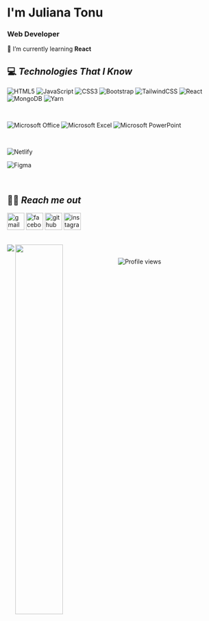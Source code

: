 # I'm **Juliana Tonu**
### Web Developer
🌱 I’m currently learning **React** 

## 💻 *Technologies That I Know*  

![HTML5](https://img.shields.io/badge/html5-%23E34F26.svg?style=for-the-badge&logo=html5&logoColor=white)
![JavaScript](https://img.shields.io/badge/javascript-%23323330.svg?style=for-the-badge&logo=javascript&logoColor=%23F7DF1E)
![CSS3](https://img.shields.io/badge/css3-%231572B6.svg?style=for-the-badge&logo=css3&logoColor=white)
![Bootstrap](https://img.shields.io/badge/bootstrap-%23563D7C.svg?style=for-the-badge&logo=bootstrap&logoColor=white)
![TailwindCSS](https://img.shields.io/badge/tailwindcss-%2338B2AC.svg?style=for-the-badge&logo=tailwind-css&logoColor=white)
![React](https://img.shields.io/badge/react-%2320232a.svg?style=for-the-badge&logo=react&logoColor=%2361DAFB)
![MongoDB](https://img.shields.io/badge/MongoDB-%234ea94b.svg?style=for-the-badge&logo=mongodb&logoColor=white)
![Yarn](https://img.shields.io/badge/yarn-%232C8EBB.svg?style=for-the-badge&logo=yarn&logoColor=white)

<br>

![Microsoft Office](https://img.shields.io/badge/Microsoft_Office-D83B01?style=for-the-badge&logo=microsoft-office&logoColor=white)
![Microsoft Excel](https://img.shields.io/badge/Microsoft_Excel-217346?style=for-the-badge&logo=microsoft-excel&logoColor=white)
![Microsoft PowerPoint](https://img.shields.io/badge/Microsoft_PowerPoint-B7472A?style=for-the-badge&logo=microsoft-powerpoint&logoColor=white)

<br>

![Netlify](https://img.shields.io/badge/netlify-%23000000.svg?style=for-the-badge&logo=netlify&logoColor=#00C7B7)

![Figma](https://img.shields.io/badge/figma-%23F24E1E.svg?style=for-the-badge&logo=figma&logoColor=white)

<br>

## 🔎👀 *Reach me out*  

[<img src='https://img.shields.io/badge/Gmail-D14836?style=for-the-badge&logo=gmail&logoColor=white' alt='gmail' height='40'>](https://www.gmail.com/JulianaTonu) 
[<img src='https://img.shields.io/badge/Facebook-%231877F2.svg?style=for-the-badge&logo=Facebook&logoColor=white' alt='facebook' height='40'>](https://www.facebook.com/JulianaTonu) 
[<img src='https://img.shields.io/badge/linkedin-%230077B5.svg?style=for-the-badge&logo=linkedin&logoColor=white' alt='github' height='40'>](https://linkedin/juliana-tonu) 
[<img src='https://img.shields.io/badge/Instagram-%23E4405F.svg?style=for-the-badge&logo=Instagram&logoColor=white' alt='instagram' height='40'>](https://www.instagram.com/_____juliiiiiiiiiiiiiiii_____/)  



<br>
<img align="left"  src="https://github-readme-stats.vercel.app/api/top-langs/?username=JulianaTonu&layout=compact)"/>
<img align="left" width="47%" src="https://github-readme-stats.vercel.app/api?username=JulianaTonu&theme=highcontrast&show_icons=true"/>
<br>


![Profile views](https://gpvc.arturio.dev/JulianaTonu) 


<br><br>


 
